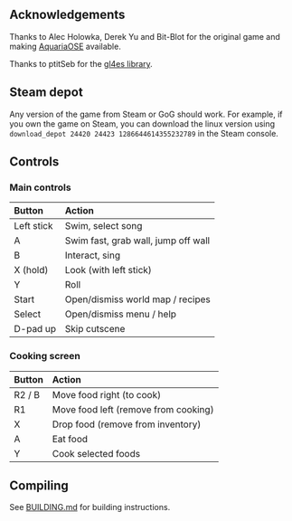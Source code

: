 ## Acknowledgements
Thanks to Alec Holowka, Derek Yu and Bit-Blot for the original game and making [AquariaOSE](https://github.com/AquariaOSE/Aquaria) available.

Thanks to ptitSeb for the [gl4es library](https://github.com/ptitSeb/gl4es).

## Steam depot
Any version of the game from Steam or GoG should work. For example, if you own the game on Steam, you can download the linux version using `download_depot 24420 24423 1286644614355232789` in the Steam console.

## Controls

### Main controls

| Button     | Action                               |
|:-----------|:-------------------------------------|
| Left stick | Swim, select song                    |
| A          | Swim fast, grab wall, jump off wall  |
| B          | Interact, sing                       |
| X (hold)   | Look (with left stick)               |
| Y          | Roll                                 |
| Start      | Open/dismiss world map / recipes     |
| Select     | Open/dismiss menu / help             |
| D-pad up   | Skip cutscene                        |

### Cooking screen

| Button     | Action                               |  
|:-----------|:-------------------------------------|
| R2 / B     | Move food right (to cook)            |
| R1         | Move food left (remove from cooking) |
| X          | Drop food (remove from inventory)    |
| A          | Eat food                             |
| Y          | Cook selected foods                  |

## Compiling
See [BUILDING.md](https://github.com/PortsMaster/PortMaster-New/blob/main/ports/aquaria/aquaria/BUILDING.md) for building instructions.
